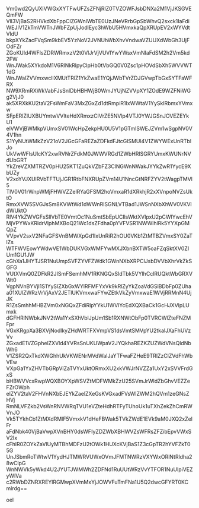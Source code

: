 Vm0wd2QyUXlVWGxXYTFwUFZsZFNjRlZ0TVZOWFJsbDNXa2M1VjJKSGVEQmFW
Vll3VjBaS2RHVkdXbFppClZGWnlWbTE0UzJNeVRrbGpSbWhvQ2sxck1IaFdi
WEJIV1ZkTmVWTnJWbFZpUjJodlEyc3hWbU5HVmxkaQpXRUpEV2xWYVdtVldU
bkpXYkZacFVqSm9kbEV5YzNoV2JVNUhWbXhvVndwaVZUUXdWbGh3UjFOdFZr
ZGoKUld4WFlsZDRWRmxzV2t0VlJrVjVUVlYwYWsxVmNIaFdSM2h2Vm5kd2FW
WnJWak5XYkdoM1V6RlNkRlpyClpHb0tVbGQ0V0Zsc1pHOVdSbXh5WVVWT1dG
WnJWalZVVmxwcllXMUtTRlZ1YkZwaE1YQjJWbTVrZDJGVwpTbGxSYTFaWFRX
NW9XRmRXWkVabFJsSnlDbHBHWjB0WmJYUjNZVVpXY1ZOdE9WZFNiWGg2VjJ0
ak5XRXkKU2taV2FsWmFaV3MxZGxZd1dtRmpiR1IxWWtaV1YySklRbmxYVmxw
SFpERlZlUXBUYmtwVVlteHdXRmxzClVrZE5NVlp4VTJ0YWJGSnJOVEZEYkU1
elVWVjBWMkpVUmxSV01WcHpZekpHU0U5V1pGTmlSWEJZVm1wSgpNV0V4V1hn
S1YyNUtWMkZzV21oV2JGcGFaREZaZDFkdFJtcGlSMUl4V1ZWYWExUnRTblJo
UkVwWFlsUlcKY2xwRVNrZFdkM0JWWVRGd1ZWbHRlSGRYUmxKWUNrNVdUbGRT
YkZreVZXMTRZV0pHU25KT1ZuQkVZbFZ3ClNGWnNWakJYYkZwR1YycE9XbUZy
V2xoYVJXUlRVbTFTUjJGR1RtbFNXRUpZVm14U1NncGtNRFZYV2tWagpTMVl5
TlV0V01rWnpWMjFHWVZZelRYaGFSM2hoVmxaR1dXRkhjR2xXVnpoNVZsUktO
RmxXVW5SVGJsSm8KVWtWd1dWWnRlSGNLVTBad1JWSnNXbXhWV0VKVldWUktO
RlV4YkZWVGFsSllVbTE0VmtOc1NuSmtSbEpUCllsWktXVlpxU2pCWlYwcEhV
MjVPYWxKRldrVlphMXBoQ21Wc1dsZFdha0pYVFVSR1NWWlhlRk5YYXpGMQpZ
VVpvV2sxV2NFaGFSVnBMWXpGd1IxUnRiR2hOU0VKb1ZtMTBZVmxSY0ZaTlZs
WTFWVEowYWdwVE1WbDUKVGxWMFYwMXJXbnBXTW5oaFZqSktXV0ZIUm1GU1JW
cGhXa1JHYTJSR1NuUmpSVFZYVFZWdk1GWnNXbXRPClJsbDVVbXhrVkZkSGFG
VUtXVmQ0ZDFkR2JISmFSemhMV1RKNGQxSldTbk5VYlhCclRUQktWbGRXVWt0
VgpNVnBYVjI1S1YySlZXbGxWYlRFMFYxVk9kRlZyYkZoaVdGSlBDbFp0ZUha
a01XUlZWRzVrVjAxV2JETlUKVmxwaFYwZEtkVkZyVmxwaE1WVjRRMnN4UjJK
R1ZsSmhhMHBZVm0xNGQxZFdiRlpYYkU1WVlYcEdXQXBaCk1GcHJXVlpLUmxk
dGFHRlNWbkJNV2tWa1YxSXhVblJpUm1Sb1RXNWtObFp0TVRCWlZteFNZMFpr
VGxKRgpXa3BXVjNodlkyZHdWRTFXVmpVS1dsVmtSMVpYU2tkalJXaFhUVzVv
ZGxadE1VZGphelZXVld4YVRsSnUKUWpaV2JYQkhaREZKZUZWdVNsQldNbWh6
V1ZSR2QxTkdXWGhhUkVKWENrMVdWalJaYTFwaFZHeE9TRlZzClZVdFhWbVEw
VXpGa1YxZHVTbGRpVlZaTVYxUktORmxXU2xkVWJrNVZZa1UxY2xSVVFrdGxS
bHBWVVcxRwpWQXBOYXpWSVZtMDFWMkZzU25SVmJrWldZbGhvVEZZeFZrOWph
elZYV2taV2FHVnNXbEJEYkZaelZXeGsKVGxadFVsWlZWM2hQVm1zeGNsZHVj
RmNLVFZkb2VsWnRNVWRqTVU1eVZteHdhRTFyTUhoUk1uTXhZekZhCmRWVnJO
Vk5TYkhCb1ZtMXdRMlF5VmxkV1dHeFBWak5TVkZWdE1EVk9aM0JXQ2xZelFr
aFdNbk40VjBaVwpXVnBHY0dsWFIyZDZWbXBHWVZsWFRsZFZibEpvVWxSV2Ix
cFhlR0ZOYkZaVlUyMTBhMDFzU2tOWk1HUXcKVjBaS1Z3cGpTR2hYVFZkT05G
UnJSbmRoTWtwV1YydHJTMWRVUWxOVmJFMTNWRzVXYWxORlNtRldha28wClpG
WnNWVk5yWkd4U2JYUTJWMWh2ZDFNd1RuUUtWRzVvYTFOR1NuUlpiVEZyWlVa
c2RWbDZNRXREYlRGMwpXVmMxYjJOWVFuTmFNa1U5Q2dwcGFYRT0KCmlrdg==

oel